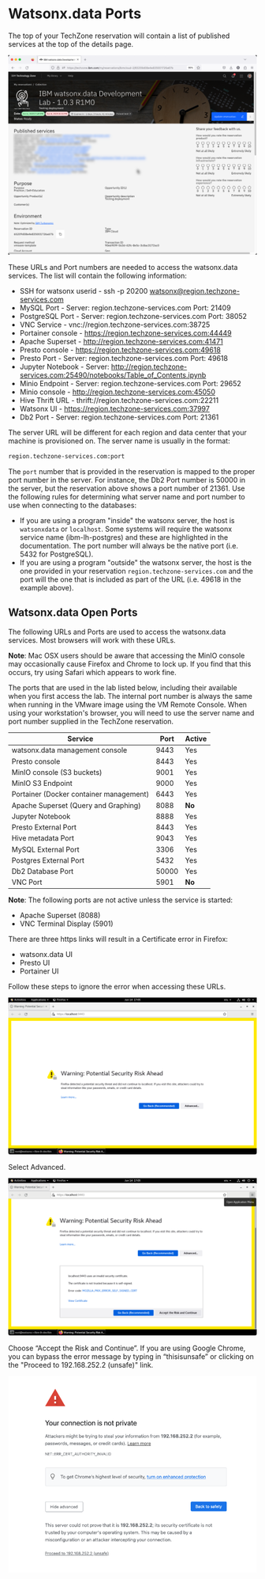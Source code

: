# Watsonx.data Ports

The top of your TechZone reservation will contain a list of published services at the top of the details page.

![Browser](wxd-images/techzone-my-details.png)

These URLs and Port numbers are needed to access the watsonx.data services. The list will contain the following information: 

* SSH for watsonx userid - ssh -p 20200 watsonx@region.techzone-services.com
* MySQL Port - Server: region.techzone-services.com Port: 21409
* PostgreSQL Port - Server: region.techzone-services.com Port: 38052
* VNC Service - vnc://region.techzone-services.com:38725
* Portainer console - https://region.techzone-services.com:44449
* Apache Superset - http://region.techzone-services.com:41471
* Presto console - https://region.techzone-services.com:49618
* Presto Port - Server: region.techzone-services.com Port: 49618
* Jupyter Notebook - Server: http://region.techzone-services.com:25490/notebooks/Table_of_Contents.ipynb
* Minio Endpoint - Server: region.techzone-services.com Port: 29652
* Minio console - http://region.techzone-services.com:45050
* Hive Thrift URL - thrift://region.techzone-services.com:22211
* Watsonx UI - https://region.techzone-services.com:37997
* Db2 Port - Server: region.techzone-services.com Port: 21361

The server URL will be different for each region and data center that your machine is provisioned on. The server name is usually in the format:
```bash
region.techzone-services.com:port
```
The `port` number that is provided in the reservation is mapped to the proper port number in the server. For instance, the Db2 Port number is 50000 in the server, but the reservation above shows a port number of 21361. Use the following rules for determining what server name and port number to use when connecting to the databases:

* If you are using a program "inside" the watsonx server, the host is `watsonxdata` or `localhost`. Some systems will require the watsonx service name (ibm-lh-postgres) and these are highlighted in the documentation. The port number will always be the native port (i.e. 5432 for PostgreSQL).
* If you are using a program "outside" the watsonx server, the host is the one provided in your reservation `region.techzone-services.com` and the port will the one that is included as part of the URL (i.e. 49618 in the example above).

## Watsonx.data Open Ports

The following URLs and Ports are used to access the watsonx.data services. Most browsers will work with these URLs. 

**Note**: Mac OSX users should be aware that accessing the MinIO console may occasionally cause Firefox and Chrome to lock up. If you find that this occurs, try using Safari which appears to work fine.

The ports that are used in the lab listed below, including their available when you first access the lab. The internal port number is always the same when running in the VMware image using the VM Remote Console. When using your workstation's browser, you will need to use the server name and port number supplied in the TechZone reservation. 

|Service|Port|Active|
|-------|------|----|
| watsonx.data management console|9443|Yes
| Presto console|8443|Yes
| MinIO console (S3 buckets)|9001|Yes
| MinIO S3 Endpoint|9000|Yes
| Portainer (Docker container management)|6443|Yes
| Apache Superset (Query and Graphing)|8088|**No**
| Jupyter Notebook|8888|Yes
| Presto External Port|8443|Yes
| Hive metadata Port|9043|Yes
| MySQL External Port|3306|Yes
| Postgres External Port|5432|Yes
| Db2 Database Port|50000|Yes
| VNC Port |5901|**No**

**Note**: The following ports are not active unless the service is started:

* Apache Superset (8088)
* VNC Terminal Display (5901)

There are three https links will result in a Certificate error in Firefox:

* watsonx.data UI
* Presto UI
* Portainer UI

Follow these steps to ignore the error when accessing these URLs.

![Browser](wxd-images/browser-warning-1.png)
 
Select Advanced.

![Browser](wxd-images/browser-warning-2.png)
 
Choose “Accept the Risk and Continue”. If you are using Google Chrome, you can bypass the error message by typing in “thisisunsafe” or clicking on the "Proceed to 192.168.252.2 (unsafe)" link.

![Browser](wxd-images/chrome-browser.png)